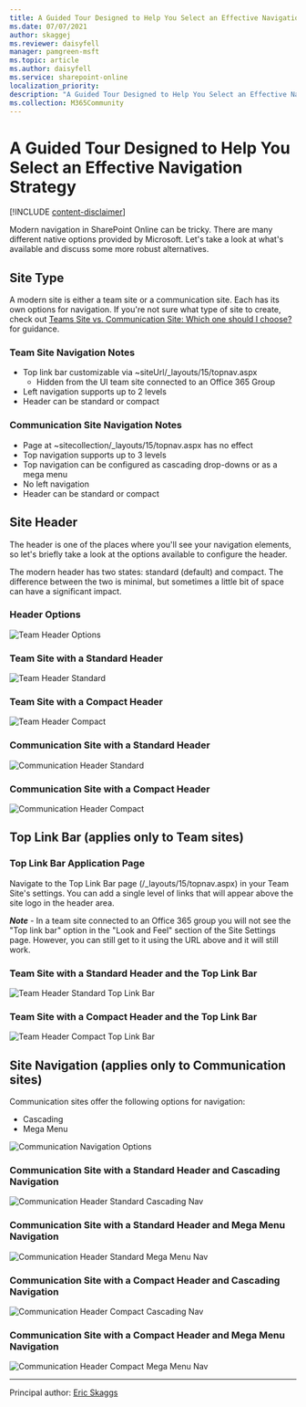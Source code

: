```yaml
---
title: A Guided Tour Designed to Help You Select an Effective Navigation Strategy
ms.date: 07/07/2021
author: skaggej
ms.reviewer: daisyfell
manager: pamgreen-msft
ms.topic: article
ms.author: daisyfell
ms.service: sharepoint-online
localization_priority: 
description: "A Guided Tour Designed to Help You Select an Effective Navigation Strategy"
ms.collection: M365Community
---
```


# A Guided Tour Designed to Help You Select an Effective Navigation Strategy

[!INCLUDE [content-disclaimer](includes/content-disclaimer.md)]

Modern navigation in SharePoint Online can be tricky. There are many different native options provided by Microsoft. Let's take a look at what's available and discuss some more robust alternatives.

## Site Type

A modern site is either a team site or a communication site. Each has its own options for navigation. If you're not sure what type of site to create, check out [Teams Site vs. Communication Site: Which one should I choose?](team-site-or-communication-site.md) for guidance.

### Team Site Navigation Notes

- Top link bar customizable via ~siteUrl/_layouts/15/topnav.aspx
  - Hidden from the UI team site connected to an Office 365 Group
- Left navigation supports up to 2 levels
- Header can be standard or compact

### Communication Site Navigation Notes

- Page at ~sitecollection/_layouts/15/topnav.aspx has no effect
- Top navigation supports up to 3 levels
- Top navigation can be configured as cascading drop-downs or as a mega menu
- No left navigation
- Header can be standard or compact

## Site Header

The header is one of the places where you'll see your navigation elements, so let's briefly take a look at the options available to configure the header.

The modern header has two states: standard (default) and compact. The difference between the two is minimal, but sometimes a little bit of space can have a significant impact.

### Header Options

![Team Header Options](media/select-an-effective-navigation-strategy/TeamHeaderOptions.png)

### Team Site with a Standard Header

![Team Header Standard](media/select-an-effective-navigation-strategy/TeamHeaderStandard.png)

### Team Site with a Compact Header

![Team Header Compact](media/select-an-effective-navigation-strategy/TeamHeaderCompact.png)

### Communication Site with a Standard Header

![Communication Header Standard](media/select-an-effective-navigation-strategy/CommunicationHeaderStandard.png)

### Communication Site with a Compact Header

![Communication Header Compact](media/select-an-effective-navigation-strategy/CommunicationHeaderCompact.png)

## Top Link Bar (applies only to Team sites)

### Top Link Bar Application Page

Navigate to the Top Link Bar page (/_layouts/15/topnav.aspx) in your Team Site's settings. You can add a single level of links that will appear above the site logo in the header area.

***Note*** - In a team site connected to an Office 365 group you will not see the "Top link bar" option in the "Look and Feel" section of the Site Settings page. However, you can still get to it using the URL above and it will still work.

### Team Site with a Standard Header and the Top Link Bar

![Team Header Standard Top Link Bar](media/select-an-effective-navigation-strategy/TeamHeaderStandardTopLinkBar.png)

### Team Site with a Compact Header and the Top Link Bar

![Team Header Compact Top Link Bar](media/select-an-effective-navigation-strategy/TeamHeaderCompactTopLinkBar.png)

## Site Navigation (applies only to Communication sites)

Communication sites offer the following options for navigation:

- Cascading
- Mega Menu

![Communication Navigation Options](media/select-an-effective-navigation-strategy/CommunicationNavigationOptions.png)

### Communication Site with a Standard Header and Cascading Navigation

![Communication Header Standard Cascading Nav](media/select-an-effective-navigation-strategy/CommunicationHeaderStandardCascadingNav.png)

### Communication Site with a Standard Header and Mega Menu Navigation

![Communication Header Standard Mega Menu Nav](media/select-an-effective-navigation-strategy/CommunicationHeaderStandardMegaMenuNav.png)

### Communication Site with a Compact Header and Cascading Navigation

![Communication Header Compact Cascading Nav](media/select-an-effective-navigation-strategy/CommunicationHeaderCompactCascadingNav.png)

### Communication Site with a Compact Header and Mega Menu Navigation

![Communication Header Compact Mega Menu Nav](media/select-an-effective-navigation-strategy/CommunicationHeaderCompactMegaMenuNav.png)

---

Principal author: [Eric Skaggs](https://www.linkedin.com/in/skaggej)
